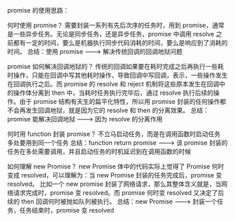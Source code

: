 promise 的使用思路：

何时使用 promise？
需要封装一系列有先后次序的任务时，用到 promise，通常是一些异步任务。无论是同步任务，还是异步任务，promise 中调用 resolve 之前都有一定的时间，要么是机器执行同步代码消耗的时间，要么是响应到了消耗的时间。
总结：使用 promise ---> 解决传统回调的回调地狱问题

promise 如何解决回调地狱的？
传统的回调如果要在耗时完成之后再执行一些耗时操作，只能在回调中写其他耗时操作，导致回调中写回调，表示，一些操作发生在回调执行之后。而 promise 的 resolve 和 reject 机制将这些原本发生在回调中的操作体分离到 then 中，当耗时任务执行完毕后，通过 resolve 执行后续的操作。由于 promise 结构有天生的扁平化特性，所以用 promise 封装的任何操作都不会再发生回调地狱，就是因为它的 resolve 和 then 的分离效果。
总结：promise 能解决回调地狱 ---> 因为 resolve 的分离作用

何时用 function 封装 promise？
不立马启动任务，而是在调用函数时启动任务
多处要用到同一个任务
总结：function return promise ---> 该 promise 封装的任务在多处需要调用，并且启动任务的时机延迟到在调用函数的时候

如何理解 new Promise？
new Promise 体中的代码实际上觉得了 Promise 何时变成 resolved，可以理解为：当 new Promise 封装的任务完成后，promise 变 resolved。
比如一个 new promise 封装了网络请求，那么其整体含义就是，当网络请求完成时，promise 变 resolved。而 promise 何时变 resolved 又决定了后续的 then 回调何时被抛如队列被执行。
总结：new Promise ---> 封装一个任务，任务结束时，promise 变 resolved

